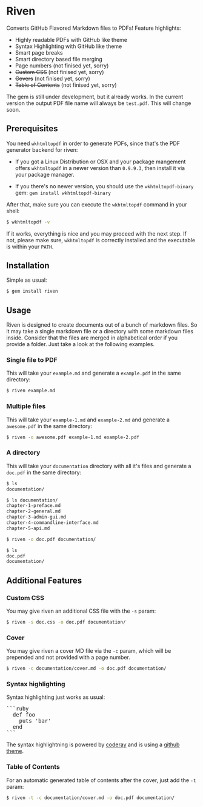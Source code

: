 # Riven

Converts GitHub Flavored Markdown files to PDFs! Feature highlights:

- Highly readable PDFs with GitHub like theme
- Syntax Highlighting with GitHub like theme
- Smart page breaks
- Smart directory based file merging
- Page numbers (not finised yet, sorry)
- ~~Custom CSS~~ (not finised yet, sorry)
- ~~Covers~~ (not finised yet, sorry)
- ~~Table of Contents~~ (not finised yet, sorry)

The gem is still under development, but it already works. In the current version the output PDF file name will always be `test.pdf`. This will change soon.


## Prerequisites

You need `wkhtmltopdf` in order to generate PDFs, since that's the PDF generator backend for riven:

- If you got a Linux Distribution or OSX and your package mangement offers `wkhtmltopdf` in a newer version than `0.9.9.3`, then install it via your package manager.

- If you there's no newer version, you should use the `wkhtmltopdf-binary` gem: `gem install wkhtmltopdf-binary`

After that, make sure you can execute the `wkhtmltopdf` command in your shell:

```bash
$ wkhtmltopdf -v
```

If it works, everything is nice and you may proceed with the next step. If not, please make sure, `wkhtmltopdf` is correctly installed and the executable is within your `PATH`.


## Installation

Simple as usual:

```bash
$ gem install riven
```


## Usage

Riven is designed to create documents out of a bunch of markdown files. So it may take a single markdown file or a directory with some markdown files inside. Consider that the files are merged in alphabetical order if you provide a folder. Just take a look at the following examples.


### Single file to PDF

This will take your `example.md` and generate a `example.pdf` in the same directory:

```bash
$ riven example.md
```


### Multiple files

This will take your `example-1.md` and `example-2.md` and generate a `awesome.pdf` in the same directory:

```bash
$ riven -o awesome.pdf example-1.md example-2.pdf
```


### A directory

This will take your `documentation` directory with all it's files and generate a `doc.pdf` in the same directory:

```bash
$ ls
documentation/

$ ls documentation/
chapter-1-preface.md
chapter-2-general.md
chapter-3-admin-gui.md
chapter-4-commandline-interface.md
chapter-5-api.md

$ riven -o doc.pdf documentation/

$ ls
doc.pdf
documentation/
```


## Additional Features

### Custom CSS

You may give riven an additional CSS file with the `-s` param:

```bash
$ riven -s doc.css -o doc.pdf documentation/
```


### Cover

You may give riven a cover MD file via the `-c` param, which will be prepended and not provided with a page number.

```bash
$ riven -c documentation/cover.md -o doc.pdf documentation/
```


### Syntax highlighting

Syntax highlighting just works as usual:

<pre lang="no-highlight">
```ruby
  def foo
    puts 'bar'
  end
```
</pre>

The syntax highlightning is powered by [coderay](https://github.com/rubychan/coderay) and is using a [github theme](https://github.com/pie4dan/CodeRay-GitHub-Theme).


### Table of Contents

For an automatic generated table of contents after the cover, just add the `-t` param:

```bash
$ riven -t -c documentation/cover.md -o doc.pdf documentation/
```